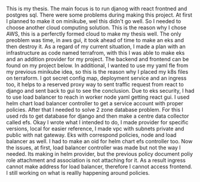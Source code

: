 This is my thesis. The main focus is to run djanog with react frontned and postgres sql. There were some problems during making this project. At first I planned to make it on minikube, wel this didn't go well. So I needed to choose another cloud computing solution. This is the reason why I chose AWS, this is a perferctly formed cloud to make my thesis well. The only preoblem was time, in aws gui, it took ahead of time to make an eks and then destroy it. As a regard of my current situation, I made a plan with an infrastructure as code named terrafrom, with this I was able to make eks and an addition provider for my project. The backend and frontend can be found on my project below. In additional, I wanted to use my yaml fle from my previous minikube idea, so this is the reason why I placed my k8s files on terraform. I got secret config map, deployment service and an ingress too, it helps to a reserved proxy way to sent traffic request from react to django and sent back to gui to see the conclusion. Due to eks security, I had to use load balancer to reach in worker node yaml getting react gui. I used helm chart load balancer controller to get a service account with proper policies. After that I needed to solve 2 zone database problem. For this I used rds to get database for django and then make a centre data collector called efs.
Okay I wrote what I intended to do, I made provider for specific versions, local for easier reference, I made vpc with subnets private and public with nat gateway. Eks with correspond policies, node and load balancer as well. I had to make an oid for helm chart efs controller too.
Now the issues, at first, load balancer controller was made but not the way I needed. Its making in helm provider, but the previous policy document poliy role attachment and association is not attaching for it. As a result ingress cannot make address for load balancer, therefore I cannot access frontend. I still working on what is reallly happening around policies.
